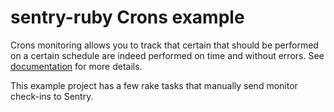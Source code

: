 # sentry-ruby Crons example

Crons monitoring allows you to track that certain that should be performed
on a certain schedule are indeed performed on time and without errors. See
[documentation](https://docs.sentry.io/platforms/ruby/crons/) for more details.

This example project has a few rake tasks that manually send monitor check-ins
to Sentry.
